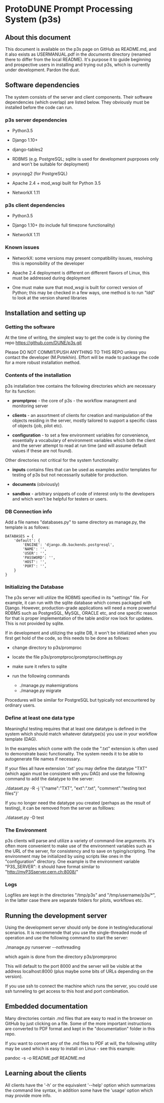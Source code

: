 # ProtoDUNE Prompt Processing System (p3s)
## About this document
This document is available on the p3s page on GitHub as README.md,
and it also exists as USERMANUAL.pdf in the *documents* directory
(renamed there to differ from the local README).
It's purpose it to guide beginning and
prospective users in installing and trying out p3s, which is currently
under development. Pardon the dust.

## Software dependencies
The system consists of the server and client components. Their
software dependencies (which overlap) are listed below. They
obviously must be installed before the code can run.

### p3s server dependencies

* Python3.5

* Django 1.10+

* django-tables2

* RDBMS (e.g. PostgreSQL; sqlite is used for development puprposes only and won't be suitable for deployment)

* psycopg2 (for PostgreSQL)

* Apache 2.4 + mod_wsgi built for Python 3.5

* NetworkX 1.11

### p3s client dependencies

* Python3.5

* Django 1.10+ (to include full timezone functionality)

* NetworkX 1.11

### Known issues

* NetworkX: some versions may present compatibility issues, resolving this is reponsibility of the developer

* Apache 2.4 deployment is different on different flavors of Linux, this must be addressed during deployment

* One must make sure that mod_wsgi is built for correct version of Python; this may be checked in
a few ways, one method is to run "ldd" to look at the version shared libraries

## Installation and setting up
### Getting the software
At the time of writing, the simplest way to get the code
is by cloning the repo https://github.com/DUNE/p3s.git

Please DO NOT COMMIT/PUSH ANYTHING TO THIS REPO unless
you contact the developer (M.Potekhin). Effort will be
made to package the code for a more robust installation
method.

### Contents of the installation
p3s installation tree contains the following directories
which are necessary for its function:

* **promptproc** - the core of p3s - the workflow managment and monitoring server

* **clients** - an assortment of clients for creation and manipulation
of the objects residing in the server, mostly tailored to support a specific class of
objects (job, pilot etc).

* **configuration** - to set a few environment variables for convenience, essentially
a vocabulary of environment variables which both the client and the server
attempt to read at run time (and will assume default values if these are not found).

Other directories not critical for the system functionality:

* **inputs** contains files that can be used as examples
and/or templates for testing of p3s but not necessarily
suitable for production.

* **documents** (obviously)

* **sandbox** - arbitrary snippets of code of interest
only to the developers and which won't be helpful for testers
or users.


### DB Connection info

Add a file names "databases.py" to same directory as manage.py, the template is as follows:
```
DATABASES = {
    'default': {
        'ENGINE': 'django.db.backends.postgresql',
        'NAME': '',
        'USER': '',
        'PASSWORD': '',
        'HOST': '',
        'PORT': '',
    }
}
```

### Initializing the Database

The p3s server will utilize the RDBMS specified in its "settings" file.
For example, it can run with the sqlite database
which comes packaged with Django. However, production-grade applications will need a more
powerful RDBMS such as PostgreSQL, MySQL, ORACLE etc, and one specific reason for that
is proper implementation of the table and/or row lock for updates. This is not
provided by sqlite.

If in development and utilizing the sqlite DB, it won't be initialized when you
first get hold of the code, so this needs to be done as follows:

* change directory to p3s/promproc
* locate the file p3s/promptproc/promptproc/settings.py
* make sure it refers to sqlite
* run the following commands

   * ./manage.py makemigrations
   * ./manage.py migrate

Procedures will be similar for PostgreSQL but typically not encountered
by ordinary users.


### Define at least one data type

Meaningful testing requires that at least one datatype is defined
in the system which should match whatever datatype(s) you use
in your workflow template (DAG).

In the examples which come with the code the ".txt" extension is often used
to demonstrate basic functionality. The system needs it to be able to autogenerate
file names if necessary.

If your files all have extension
'.txt' you may define the datatype "TXT" (which again must
be consistent with you DAG) and use the following command
to add the datatype to the server:

./dataset.py -R -j '{"name":"TXT", "ext":".txt", "comment":"testing text files"}'

If you no longer need the datatype you created (perhaps as the result
of testing), it can be removed from the server as folllows:

./dataset.py -D test


### The Environment

p3s clients will parse and utilize a variety of command-line arguments.
It's often more convenient to make use of the environment variables such
as the URL of the server, for consistency and to save on typing/scripting.
The environment may be initialized by using scripts like ones in the "configuration"
directory. One example is the environment variable "P3S_SERVER": it should
have format similar to "http://myP3Sserver.cern.ch:8008/"

### Logs

Logfiles are kept in the directories "/tmp/p3s" and "/tmp/username/p3s/*",
in the latter case there are separate folders for pilots, workflows etc.


## Running the development server

Using the development server should only be done in testing/educational scenarios.
It is recommende that you use the single-threaded mode of operation and use
the following command to start the server:

./manage.py runserver --nothreading

which again is done from the directory p3s/promprproc

This will default to the port 8000 and the server will be visible at the address
localhost:8000 (plus maybe some bits of URLs depending on the version).

If you use ssh to connect the machine which runs the server, you could use ssh
tunneling to get access to this host and port combination.



## Embedded documentation
Many directories contain .md files that are easy to read in the browser
on GitHub by just clicking on a file. Some of the more important instructions
are converted to PDF format and kept in the "documentation" folder in this
repo.

If you want to convert any of the .md files to PDF at will, the following
utility may be used which is easy to install on Linux - see this example:

pandoc -s -o README.pdf README.md

## Learning about the clients
All clients have the '-h' or the equivalent '--help' option which summarizes
the command line syntax, in addition some have the 'usage' option which may
provide more info.
